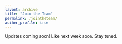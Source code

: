 ```yaml
---
layout: archive
title: "Join the Team"
permalink: /jointheteam/
author_profile: true
---
```


Updates coming soon! Like next week soon. Stay tuned.
